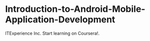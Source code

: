 # Introduction-to-Android-Mobile-Application-Development
ITExperience Inc. Start learning on Coursera!.
